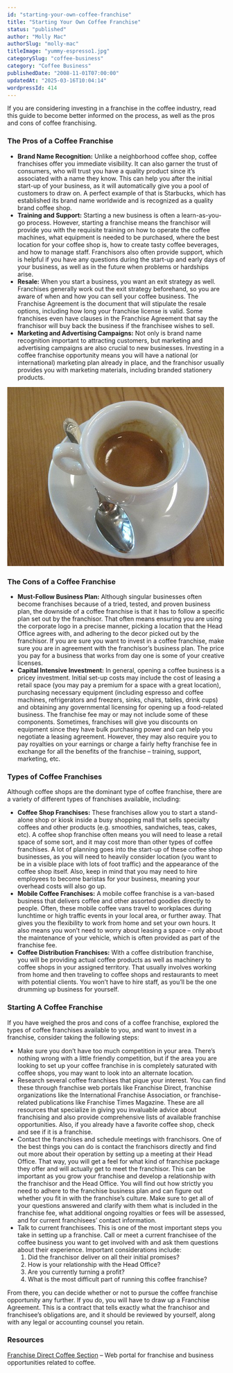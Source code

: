 ```yaml
---
id: "starting-your-own-coffee-franchise"
title: "Starting Your Own Coffee Franchise"
status: "published"
author: "Molly Mac"
authorSlug: "molly-mac"
titleImage: "yummy-espresso1.jpg"
categorySlug: "coffee-business"
category: "Coffee Business"
publishedDate: "2008-11-01T07:00:00"
updatedAt: "2025-03-16T10:04:14"
wordpressId: 414
---
```


If you are considering investing in a franchise in the coffee industry, read this guide to become better informed on the process, as well as the pros and cons of coffee franchising.

### The Pros of a Coffee Franchise

-   **Brand Name Recognition:** Unlike a neighborhood coffee shop, coffee franchises offer you immediate visibility. It can also garner the trust of consumers, who will trust you have a quality product since it’s associated with a name they know. This can help you after the initial start-up of your business, as it will automatically give you a pool of customers to draw on. A perfect example of that is Starbucks, which has established its brand name worldwide and is recognized as a quality brand coffee shop.
-   **Training and Support:** Starting a new business is often a learn-as-you-go process. However, starting a franchise means the franchisor will provide you with the requisite training on how to operate the coffee machines, what equipment is needed to be purchased, where the best location for your coffee shop is, how to create tasty coffee beverages, and how to manage staff. Franchisors also often provide support, which is helpful if you have any questions during the start-up and early days of your business, as well as in the future when problems or hardships arise.
-   **Resale:** When you start a business, you want an exit strategy as well. Franchises generally work out the exit strategy beforehand, so you are aware of when and how you can sell your coffee business. The Franchise Agreement is the document that will stipulate the resale options, including how long your franchise license is valid. Some franchises even have clauses in the Franchise Agreement that say the franchisor will buy back the business if the franchisee wishes to sell.
-   **Marketing and Advertising Campaigns:** Not only is brand name recognition important to attracting customers, but marketing and advertising campaigns are also crucial to new businesses. Investing in a coffee franchise opportunity means you will have a national (or international) marketing plan already in place, and the franchisor usually provides you with marketing materials, including branded stationery products.

![yummy espresso](yummy-espresso1.jpg)

### The Cons of a Coffee Franchise

-   **Must-Follow Business Plan:** Although singular businesses often become franchises because of a tried, tested, and proven business plan, the downside of a coffee franchise is that it has to follow a specific plan set out by the franchisor. That often means ensuring you are using the corporate logo in a precise manner, picking a location that the Head Office agrees with, and adhering to the decor picked out by the franchisor. If you are sure you want to invest in a coffee franchise, make sure you are in agreement with the franchisor’s business plan. The price you pay for a business that works from day one is some of your creative licenses.
-   **Capital Intensive Investment:** In general, opening a coffee business is a pricey investment. Initial set-up costs may include the cost of leasing a retail space (you may pay a premium for a space with a great location), purchasing necessary equipment (including espresso and coffee machines, refrigerators and freezers, sinks, chairs, tables, drink cups) and obtaining any governmental licensing for opening up a food-related business. The franchise fee may or may not include some of these components. Sometimes, franchises will give you discounts on equipment since they have bulk purchasing power and can help you negotiate a leasing agreement. However, they may also require you to pay royalties on your earnings or charge a fairly hefty franchise fee in exchange for all the benefits of the franchise – training, support, marketing, etc.

### Types of Coffee Franchises

Although coffee shops are the dominant type of coffee franchise, there are a variety of different types of franchises available, including:

-   **Coffee Shop Franchises:** These franchises allow you to start a stand-alone shop or kiosk inside a busy shopping mall that sells specialty coffees and other products (e.g. smoothies, sandwiches, teas, cakes, etc). A coffee shop franchise often means you will need to lease a retail space of some sort, and it may cost more than other types of coffee franchises. A lot of planning goes into the start-up of these coffee shop businesses, as you will need to heavily consider location (you want to be in a visible place with lots of foot traffic) and the appearance of the coffee shop itself. Also, keep in mind that you may need to hire employees to become baristas for your business, meaning your overhead costs will also go up.
-   **Mobile Coffee Franchises:** A mobile coffee franchise is a van-based business that delivers coffee and other assorted goodies directly to people. Often, these mobile coffee vans travel to workplaces during lunchtime or high traffic events in your local area, or further away. That gives you the flexibility to work from home and set your own hours. It also means you won’t need to worry about leasing a space – only about the maintenance of your vehicle, which is often provided as part of the franchise fee.
-   **Coffee Distribution Franchises:** With a coffee distribution franchise, you will be providing actual coffee products as well as machinery to coffee shops in your assigned territory. That usually involves working from home and then traveling to coffee shops and restaurants to meet with potential clients. You won’t have to hire staff, as you’ll be the one drumming up business for yourself.

### Starting A Coffee Franchise

If you have weighed the pros and cons of a coffee franchise, explored the types of coffee franchises available to you, and want to invest in a franchise, consider taking the following steps:

-   Make sure you don’t have too much competition in your area. There’s nothing wrong with a little friendly competition, but if the area you are looking to set up your coffee franchise in is completely saturated with coffee shops, you may want to look into an alternate location.
-   Research several coffee franchises that pique your interest. You can find these through franchise web portals like Franchise Direct, franchise organizations like the International Franchise Association, or franchise-related publications like Franchise Times Magazine. These are all resources that specialize in giving you invaluable advice about franchising and also provide comprehensive lists of available franchise opportunities. Also, if you already have a favorite coffee shop, check and see if it is a franchise.
-   Contact the franchises and schedule meetings with franchisors. One of the best things you can do is contact the franchisors directly and find out more about their operation by setting up a meeting at their Head Office. That way, you will get a feel for what kind of franchise package they offer and will actually get to meet the franchisor. This can be important as you grow your franchise and develop a relationship with the franchisor and the Head Office. You will find out how strictly you need to adhere to the franchise business plan and can figure out whether you fit in with the franchise’s culture. Make sure to get all of your questions answered and clarify with them what is included in the franchise fee, what additional ongoing royalties or fees will be assessed, and for current franchisees’ contact information.
-   Talk to current franchisees. This is one of the most important steps you take in setting up a franchise. Call or meet a current franchisee of the coffee business you want to get involved with and ask them questions about their experience. Important considerations include:
    1.  Did the franchisor deliver on all their initial promises?
    2.  How is your relationship with the Head Office?
    3.  Are you currently turning a profit?
    4.  What is the most difficult part of running this coffee franchise?

From there, you can decide whether or not to pursue the coffee franchise opportunity any further. If you do, you will have to draw up a Franchise Agreement. This is a contract that tells exactly what the franchisor and franchisee’s obligations are, and it should be reviewed by yourself, along with any legal or accounting counsel you retain.

### Resources

[Franchise Direct Coffee Section](https://www.franchisedirect.com/coffeefranchises/74) – Web portal for franchise and business opportunities related to coffee.